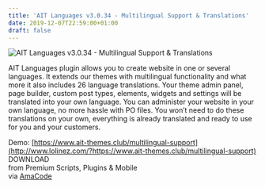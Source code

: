 ```yaml
---
title: 'AIT Languages v3.0.34 - Multilingual Support & Translations'
date: 2019-12-07T22:59:00+01:00
draft: false
---
```


![AIT Languages v3.0.34 - Multilingual Support & Translations](http://www.codelist.cc/uploads/posts/2019-12/1575735739_ait-languages.png "AIT Languages v3.0.34 - Multilingual Support & Translations")  
  
AIT Languages plugin allows you to create website in one or several languages. It extends our themes with multilingual functionality and what more it also includes 26 language translations. Your theme admin panel, page builder, custom post types, elements, widgets and settings will be translated into your own language. You can administer your website in your own language, no more hassle with PO files. You won’t need to do these translations on your own, everything is already translated and ready to use for you and your customers.  
  
Demo: [https://www.ait-themes.club/multilingual-support](http://www.lolinez.com/?https://www.ait-themes.club/multilingual-support)  
DOWNLOAD  
from Premium Scripts, Plugins & Mobile  
via [AmaCode](https://amazcode.ooo)